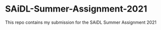 # SAiDL-Summer-Assignment-2021
This repo contains my submission for the SAiDL Summer Assignment 2021
